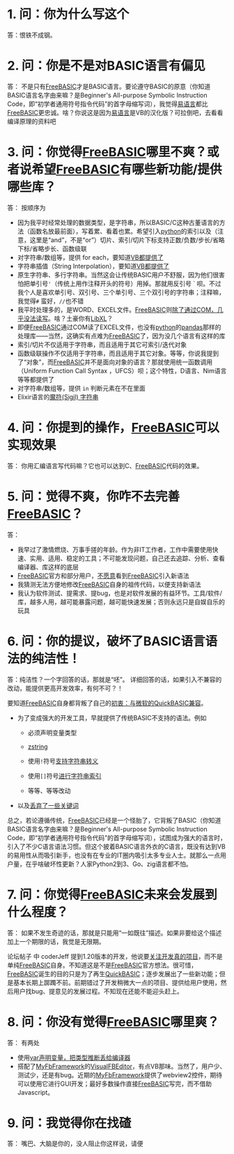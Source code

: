 # 1. 问：你为什么写这个

答：恨铁不成钢。

# 2. 问：你是不是对BASIC语言有偏见
答： 不是只有[FreeBASIC](https://freebasic.net/)才是BASIC语言。要论遵守BASIC的原意（你知道BASIC语言名字由来嘛？是Beginner's All-purpose Symbolic Instruction Code，即“初学者通用符号指令代码”的首字母缩写词），我觉得[易语言](https://www.eyuyan.com/)都比[FreeBASIC](https://freebasic.net/)更忠诚。啥？你说这是因为[易语言](https://www.eyuyan.com/)是VB的汉化版？可拉倒吧，去看看编译原理的资料吧
# 3. 问：你觉得[FreeBASIC](https://freebasic.net/)哪里不爽？或者说希望[FreeBASIC](https://freebasic.net/)有哪些新功能/提供哪些库？

答： 按顺序为

- 因为我平时经常处理的数据类型，是字符串，所以BASIC/C这种古董语言的方法（函数名放最前面），写着累、看着也累。希望引入[python](https://www.python.org/)的索引以及（注意，这里是“and”，不是“or”）切片、索引/切片下标支持正数/负数/步长/省略下标/省略步长、函数级联
- 对字符串/数组等，提供 for each，要知道[VB都提供了](https://learn.microsoft.com/en-us/dotnet/visual-basic/language-reference/statements/for-each-next-statement)
- 字符串插值（String Interpolation），要知道[VB都提供了](https://docs.microsoft.com/en-us/dotnet/visual-basic/language-reference/special-characters/interpolated)
- 原生字符串、多行字符串。当然这会让传统BASIC用户不舒服，因为他们很害怕把单引号`'`（传统上用作注释开头的符号）用掉。那就用反引号 \` 呗。不过我个人是喜欢单引号、双引号、三个单引号、三个双引号的字符串；注释嘛，我觉得`#` 蛮好，`//`也不错
- 我平时处理多的，是WORD、EXCEL文件。[FreeBASIC](https://freebasic.net/)则[除了通过COM，几乎没法读写](https://www.freebasic.net/forum/viewtopic.php?p=233645)。啥？土豪你有[LibXL](https://www.libxl.com/)？
- 即便[FreeBASIC](https://freebasic.net/)通过COM读了EXCEL文件，也没有[python](https://www.python.org/)的[pandas](https://pandas.pydata.org/)那样的处理库——当然，这确实有点难为[FreeBASIC](https://freebasic.net/)了，因为没几个语言有这样的库
- 索引/切片不仅适用于字符串，而且适用于其它可索引/迭代对象
- 函数级联操作不仅适用于字符串，而且适用于其它对象。等等，你说我提到了“对象”，而[FreeBASIC](https://freebasic.net/)并不是面向对象的语言？那就使用统一函数调用（Uniform Function Call Syntax ，UFCS）呗；这个特性，D语言、Nim语言等等都提供了
- 对字符串/数组等，提供 `in` 判断元素在不在里面
- Elixir语言的[魔符(Sigil) 字符串](https://elixirschool.com/zh-hans/lessons/basics/sigils)

# 4. 问：你提到的操作，[FreeBASIC](https://freebasic.net/)可以实现效果
答： 你用汇编语言写代码嘛？它也可以达到C、[FreeBASIC](https://freebasic.net/)代码的效果。

# 5. 问：觉得不爽，你咋不去完善[FreeBASIC](https://freebasic.net/)？
答： 

- 我早过了激情燃烧、万事手搓的年龄。作为非IT工作者，工作中需要使用快速、实用、适用、稳定的工具；不可能发现问题，自己还去追踪、分析、查看编译器、库这样的底层
- [FreeBASIC](https://freebasic.net/)官方和部分用户，[不愿意](https://www.freebasic.net/forum/viewtopic.php?p=269714)看到[FreeBASIC](https://freebasic.net/)引入新语法
- 我猜测无法方便地修改[FreeBASIC](https://freebasic.net/)自身的祖传代码，以便支持新语法
- 我认为软件测试、提需求、提bug，也是对软件发展的有益环节。工具/软件/库，越多人用，越可能暴露问题，越可能快速发展；否则永远只是自娱自乐的玩具


# 6. 问：你的提议，破坏了BASIC语言语法的纯洁性！
答：纯洁性？一个字回答的话，那就是“呸”。
详细回答的话，如果引入不兼容的改动，能提供更高开发效率，有何不可？！

要知道[FreeBASIC](https://freebasic.net/)自身都背叛了自己的[初衷：与微软的QuickBASIC兼容](https://www.freebasic.net/wiki/CompilerAbout)。

- 为了变成强大的开发工具，早就提供了传统BASIC不支持的语法。例如

  - 必须声明变量类型

  - [zstring](https://www.freebasic.net/wiki/KeyPgZstring)

  - 使用`!`符号[支持字符串转义](https://www.freebasic.net/wiki/KeyPgOpPpEscape)

  - 使用`[]`符号[进行字符串索引](https://www.freebasic.net/wiki/KeyPgOpStringIndex)

  - 等等、等等改动


- 以及[丢弃了一些关键词](https://www.freebasic.net/wiki/ObsoletedKwds)

总之，若论遵循传统，[FreeBASIC](https://freebasic.net/)已经是一个怪胎了，它背叛了BASIC（你知道BASIC语言名字由来嘛？是Beginner's All-purpose Symbolic Instruction Code，即“初学者通用符号指令代码”的首字母缩写词），试图成为强大的语言时，引入了不少C语言语法习惯。但这个披着BASIC语言外衣的C语言，既没有达到VB的易用性从而吸引新手，也没有在专业的IT圈内吸引太多专业人士。就那么一点用户量，在乎啥破坏性更新？人家Python2到3、Go、zig语言都不怕。

# 7. 问：你觉得[FreeBASIC](https://freebasic.net/)未来会发展到什么程度？
答： 如果不发生奇迹的话，那就是只能用“一如既往”描述。如果非要给这个描述加上一个期限的话，我觉是无限期。

论坛帖子 中 coderJeff 提到1.20版本的开发，他说要[关注开发真的项目](https://www.freebasic.net/forum/viewtopic.php?t=32254)，而不是单纯[FreeBASIC](https://freebasic.net/)自身。不知道这是不是[FreeBASIC](https://freebasic.net/)官方想法。很可惜，[FreeBASIC](https://freebasic.net/)诞生的目的只是为了再生[QuickBASIC](https://www.freebasic.net/wiki/QuickBASIC)；逐步发展出了一些新功能；但是基本长期上踯躅不前。前期错过了开发稍微大一点的项目、提供给用户使用，然后用户找bug、提意见的发展过程。不知现在还能不能迎头赶上。

# 8. 问：你没有觉得[FreeBASIC](https://freebasic.net/)哪里爽？
答： 有两处

- 使用[var声明变量，把类型推断丢给编译器](https://www.freebasic.net/wiki/KeyPgVar)
- 搭配了[MyFbFramework](https://github.com/XusinboyBekchanov/MyFbFramework)的[VisualFBEditor](https://github.com/XusinboyBekchanov/VisualFBEditor)，有点VB那味。当然了，用户少、测试少，还是有bug。近期的[MyFbFramework](https://github.com/XusinboyBekchanov/MyFbFramework)提供了webview2控件，期待可以使用它进行GUI开发；最好多数操作直接[FreeBASIC](https://freebasic.net/)写完，而不借助Javascript。
# 9. 问：我觉得你在找碴
答： 嘴巴、大脑是你的，没人阻止你这样说，请便

